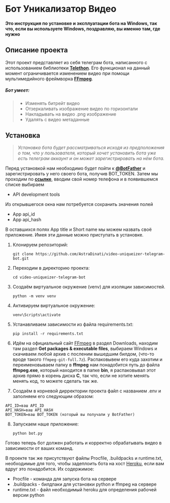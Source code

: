 # Бот Уникализатор Видео


#### Это инструкция по установке и эксплуатации бота на Windows, так что, если вы используете Windows, поздравляю, вы именно там, где нужно


## Описание проекта

Этот проект представляет из себя телеграм бота, написанного с использованием библиотеки **[Telethon](https://docs.telethon.dev/en/stable/#)**. Его функционал на данный момент ограничивается изменением видео при помощи мультимедийного фреймворка **[FFmpeg](https://ffmpeg.org/)**. 

##### Бот умеет:
>
> - Изменять битрейт видео
> - Отзеркаливать изображение видео по горизонтали
> - Накладывать на видео .png изображение
> - Удалять с видео метаданные

## Установка

> *Установка бота будет рассматриваться исходя из предположения о том, что у пользователя, который хочет установить бота уже есть телеграм аккаунт и он может зарегистрировать на нём бота.* 

Перед установкой нам необходимо будет пойти к **[@BotFather](https://t.me/botfather)** и зарегистрировать у него своего бота, получив BOT_TOKEN. Затем мы проходим по **[ссылке](https://my.telegram.org/)**, вводим свой номер телефона и в появившемся списке выбираем 

- API development tools

Из открывшегося окна нам потребуется сохранить значения полей

- App api_id
- App api_hash

В оставшихся полях App title и Short name мы можем назвать своё приложение. Имея эти данные можно приступать в установке.

1. Клонируем репозиторий:

    ```git clone https://github.com/AstraDinati/video-uniqueizer-telegram-bot.git```

2. Переходим в директорию проекта:

    `cd video-uniqueizer-telegram-bot`

3. Создаём виртуальное окружение (venv) для изоляции зависимостей.

    `python -m venv venv`

4. Активируем виртуальное окружение:

    `venv\Scripts\activate`

5. Устанавливаем зависимости из файла requirements.txt:

    ```pip install -r requirements.txt```

6. Идём на официальный сайт [FFmpeg](https://ffmpeg.org/download.html#build-windows) в раздел Downloads, находим там раздел **Get packages & executable files**, выбираем Windows и скачиваем любой архив с посленим вышедшим билдом, (что-то вроде такого `ffmpeg-git-full.7z`). Распаковывем его куда захотим и переименовываем папку в **ffmpeg** нам понадобится путь до файла **ffmpeg.exe**, который находится в папке **bin**, я распаковывал этот архив прямо в корень диска **С**, так что, если не хотите менять менять код, то можете сделать так же.

7. Создаём в корневой дирректории проекта файл с названием .env и заполняем его следующим образом:

```
API_ID=ваш API_ID
API_HASH=ваш API_HASH
BOT_TOKEN=ваш BOT_TOKEN (который вы получали у BotFather)
```

8. Запускаем наше приложение:

    ```python bot.py```

Готово теперь бот должен работать и корректно обрабатывать видео в зависимости от ваших команд. 

В проекте так же присутствуют файлы Procfile, .buildpacks и runtime.txt, необходимые для того, чтобы задеплоить бота на хост [Heroku](https://id.heroku.com/), если вам вдруг это понадобится.
Их содержимое:
- Procfile - команда для запуска бота на сервере
- .buildpacks - билдпаки для установки python и ffmpeg на сервере
- runtime.txt - файл необходимый heroku для определения рабочей версии python
